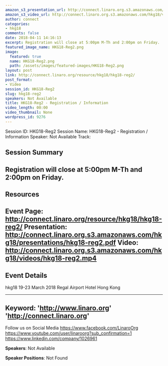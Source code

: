 ```yaml
---
amazon_s3_presentation_url: http://connect.linaro.org.s3.amazonaws.com/hkg18/presentations/hkg18-reg2.pdf
amazon_s3_video_url: http://connect.linaro.org.s3.amazonaws.com/hkg18/videos/hkg18-reg2.mp4
author: connect
categories:
- hkg18
comments: false
date: 2018-04-11 14:16:13
excerpt: Registration will close at 5:00pm M-Th and 2:00pm on Friday.
featured_image_name: HKG18-Reg2.png
image:
  featured: true
  name: HKG18-Reg2.png
  path: /assets/images/featured-images/HKG18-Reg2.png
layout: post
link: http://connect.linaro.org/resource/hkg18/hkg18-reg2/
post_format:
- Video
session_id: HKG18-Reg2
slug: hkg18-reg2
speakers: Not Available
title: HKG18-Reg2 - Registration / Information
video_length: 00:00
video_thumbnail: None
wordpress_id: 9276
---
```


Session ID: HKG18-Reg2
Session Name: HKG18-Reg2 - Registration / Information
Speaker: Not Available
Track: 


## Session Summary
Registration will close at 5:00pm M-Th and 2:00pm on Friday.
---------------------------------------------------
## Resources
Event Page: http://connect.linaro.org/resource/hkg18/hkg18-reg2/
Presentation: http://connect.linaro.org.s3.amazonaws.com/hkg18/presentations/hkg18-reg2.pdf
Video: http://connect.linaro.org.s3.amazonaws.com/hkg18/videos/hkg18-reg2.mp4
 ---------------------------------------------------
## Event Details
hkg18
19-23 March 2018 
Regal Airport Hotel Hong Kong

---------------------------------------------------
Keyword: 
'http://www.linaro.org'
'http://connect.linaro.org'
---------------------------------------------------
Follow us on Social Media
https://www.facebook.com/LinaroOrg
https://www.youtube.com/user/linaroorg?sub_confirmation=1
https://www.linkedin.com/company/1026961

**Speakers**: Not Available

**Speaker Positions**: Not Found